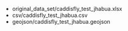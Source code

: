 * original_data_set/caddisfly_test_jhabua.xlsx
* csv/caddisfly_test_jhabua.csv
* geojson/caddisfly_test_jhabua.geojson
